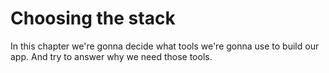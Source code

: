 # Choosing the stack

In this chapter we're gonna decide what tools we're gonna use to build our app. And try to answer why we need those tools. 


<!--stackedit_data:
eyJoaXN0b3J5IjpbLTcwNjM5NDg5OSwtMTM0MTc4OTc3NF19
-->